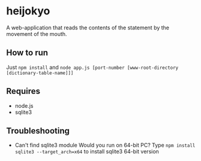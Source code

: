 heijokyo
========

A web-application that reads the contents of the statement by the movement of the mouth.

How to run
---
Just `npm install` and `node app.js [port-number [www-root-directory [dictionary-table-name]]]`

Requires
---
* node.js
* sqlite3
 
Troubleshooting
---
* Can't find sqlite3 module
    Would you run on 64-bit PC?
    Type `npm install sqlite3 --target_arch=x64` to install sqlite3 64-bit version


